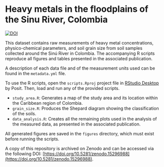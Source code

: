 # Heavy metals in the floodplains of the Sinu River, Colombia

[![DOI](https://zenodo.org/badge/DOI/10.5281/zenodo.15296988.svg)](https://doi.org/10.5281/zenodo.15296988)

This dataset contains raw measurements of heavy metal concentrations, physico-chemical parameters, and soil grain size from soil samples collected around the Sinú River in Colombia. The accompanying R scripts reproduce all figures and tables presented in the associated publication.

A description of each data file and of the measurement units used can be found in the `metadata.yml` file.

To use the R scripts, open the `scripts.Rproj` project file in [RStudio Desktop](https://posit.co/download/rstudio-desktop/) by Posit. Then, load and run any of the provided scripts.

- `study_area.R`: Generates a map of the study area and its location within the Caribbean region of Colombia.
- `grain_size.R`: Produces the Shepard diagram showing the classification of the soils.
- `data_analysis.R`: Creates all the remaining plots used in the analysis of the measured data, as presented in the associated publication.

All generated figures are saved in the `figures` directory, which must exist before running the scripts.

A copy of this repository is archived on Zenodo and can be accessed via the following DOI: [https://doi.org/10.5281/zenodo.15296988](https://doi.org/10.5281/zenodo.15296988).
